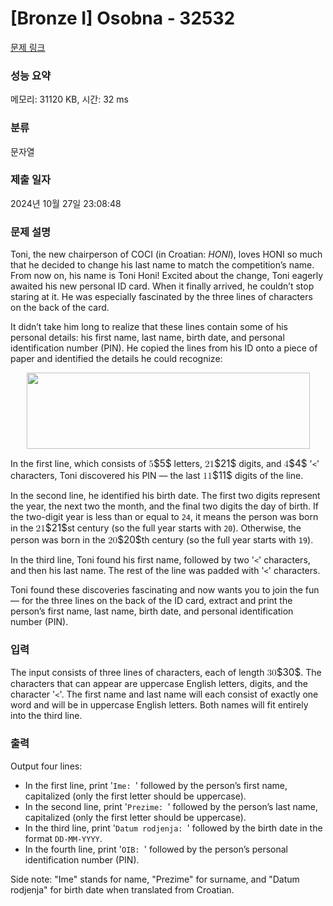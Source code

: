 # [Bronze I] Osobna - 32532 

[문제 링크](https://www.acmicpc.net/problem/32532) 

### 성능 요약

메모리: 31120 KB, 시간: 32 ms

### 분류

문자열

### 제출 일자

2024년 10월 27일 23:08:48

### 문제 설명

<p>Toni, the new chairperson of COCI (in Croatian: <em>HONI</em>), loves HONI so much that he decided to change his last name to match the competition’s name. From now on, his name is Toni Honi! Excited about the change, Toni eagerly awaited his new personal ID card. When it finally arrived, he couldn’t stop staring at it. He was especially fascinated by the three lines of characters on the back of the card.</p>

<p>It didn’t take him long to realize that these lines contain some of his personal details: his first name, last name, birth date, and personal identification number (PIN). He copied the lines from his ID onto a piece of paper and identified the details he could recognize:</p>

<p style="text-align: center;"><img alt="" src="https://upload.acmicpc.net/5d6c8a57-533b-460f-96d6-5995ca1a880e/-/preview/" style="width: 453px; height: 122px;"></p>

<p>In the first line, which consists of <mjx-container class="MathJax" jax="CHTML" style="font-size: 109%; position: relative;"><mjx-math class="MJX-TEX" aria-hidden="true"><mjx-mn class="mjx-n"><mjx-c class="mjx-c35"></mjx-c></mjx-mn></mjx-math><mjx-assistive-mml unselectable="on" display="inline"><math xmlns="http://www.w3.org/1998/Math/MathML"><mn>5</mn></math></mjx-assistive-mml><span aria-hidden="true" class="no-mathjax mjx-copytext">$5$</span></mjx-container> letters, <mjx-container class="MathJax" jax="CHTML" style="font-size: 109%; position: relative;"><mjx-math class="MJX-TEX" aria-hidden="true"><mjx-mn class="mjx-n"><mjx-c class="mjx-c32"></mjx-c><mjx-c class="mjx-c31"></mjx-c></mjx-mn></mjx-math><mjx-assistive-mml unselectable="on" display="inline"><math xmlns="http://www.w3.org/1998/Math/MathML"><mn>21</mn></math></mjx-assistive-mml><span aria-hidden="true" class="no-mathjax mjx-copytext">$21$</span></mjx-container> digits, and <mjx-container class="MathJax" jax="CHTML" style="font-size: 109%; position: relative;"><mjx-math class="MJX-TEX" aria-hidden="true"><mjx-mn class="mjx-n"><mjx-c class="mjx-c34"></mjx-c></mjx-mn></mjx-math><mjx-assistive-mml unselectable="on" display="inline"><math xmlns="http://www.w3.org/1998/Math/MathML"><mn>4</mn></math></mjx-assistive-mml><span aria-hidden="true" class="no-mathjax mjx-copytext">$4$</span></mjx-container> '<code><</code>' characters, Toni discovered his PIN — the last <mjx-container class="MathJax" jax="CHTML" style="font-size: 109%; position: relative;"><mjx-math class="MJX-TEX" aria-hidden="true"><mjx-mn class="mjx-n"><mjx-c class="mjx-c31"></mjx-c><mjx-c class="mjx-c31"></mjx-c></mjx-mn></mjx-math><mjx-assistive-mml unselectable="on" display="inline"><math xmlns="http://www.w3.org/1998/Math/MathML"><mn>11</mn></math></mjx-assistive-mml><span aria-hidden="true" class="no-mathjax mjx-copytext">$11$</span></mjx-container> digits of the line.</p>

<p>In the second line, he identified his birth date. The first two digits represent the year, the next two the month, and the final two digits the day of birth. If the two-digit year is less than or equal to <code>24</code>, it means the person was born in the <mjx-container class="MathJax" jax="CHTML" style="font-size: 109%; position: relative;"><mjx-math class="MJX-TEX" aria-hidden="true"><mjx-mn class="mjx-n"><mjx-c class="mjx-c32"></mjx-c><mjx-c class="mjx-c31"></mjx-c></mjx-mn></mjx-math><mjx-assistive-mml unselectable="on" display="inline"><math xmlns="http://www.w3.org/1998/Math/MathML"><mn>21</mn></math></mjx-assistive-mml><span aria-hidden="true" class="no-mathjax mjx-copytext">$21$</span></mjx-container>st century (so the full year starts with <code>20</code>). Otherwise, the person was born in the <mjx-container class="MathJax" jax="CHTML" style="font-size: 109%; position: relative;"><mjx-math class="MJX-TEX" aria-hidden="true"><mjx-mn class="mjx-n"><mjx-c class="mjx-c32"></mjx-c><mjx-c class="mjx-c30"></mjx-c></mjx-mn></mjx-math><mjx-assistive-mml unselectable="on" display="inline"><math xmlns="http://www.w3.org/1998/Math/MathML"><mn>20</mn></math></mjx-assistive-mml><span aria-hidden="true" class="no-mathjax mjx-copytext">$20$</span></mjx-container>th century (so the full year starts with <code>19</code>).</p>

<p>In the third line, Toni found his first name, followed by two '<code><</code>' characters, and then his last name. The rest of the line was padded with '<code><</code>' characters.</p>

<p>Toni found these discoveries fascinating and now wants you to join the fun — for the three lines on the back of the ID card, extract and print the person’s first name, last name, birth date, and personal identification number (PIN).</p>

### 입력 

 <p>The input consists of three lines of characters, each of length <mjx-container class="MathJax" jax="CHTML" style="font-size: 109%; position: relative;"><mjx-math class="MJX-TEX" aria-hidden="true"><mjx-mn class="mjx-n"><mjx-c class="mjx-c33"></mjx-c><mjx-c class="mjx-c30"></mjx-c></mjx-mn></mjx-math><mjx-assistive-mml unselectable="on" display="inline"><math xmlns="http://www.w3.org/1998/Math/MathML"><mn>30</mn></math></mjx-assistive-mml><span aria-hidden="true" class="no-mathjax mjx-copytext">$30$</span></mjx-container>. The characters that can appear are uppercase English letters, digits, and the character '<code><</code>'. The first name and last name will each consist of exactly one word and will be in uppercase English letters. Both names will fit entirely into the third line.</p>

### 출력 

 <p>Output four lines:</p>

<ul>
	<li>In the first line, print '<code>Ime: </code>' followed by the person’s first name, capitalized (only the first letter should be uppercase).</li>
	<li>In the second line, print '<code>Prezime: </code>' followed by the person’s last name, capitalized (only the first letter should be uppercase).</li>
	<li>In the third line, print '<code>Datum rodjenja: </code>' followed by the birth date in the format <code>DD-MM-YYYY</code>.</li>
	<li>In the fourth line, print '<code>OIB: </code>' followed by the person’s personal identification number (PIN).</li>
</ul>

<p>Side note: "Ime" stands for name, "Prezime" for surname, and "Datum rodjenja" for birth date when translated from Croatian.</p>

